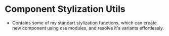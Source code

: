 # Component Stylization Utils

- Contains some of my standart stylization functions, which can create new component using css modules, and resolve it's variants effortlessly.
